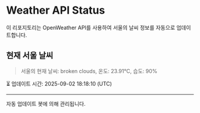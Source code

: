 
# Weather API Status

이 리포지토리는 OpenWeather API를 사용하여 서울의 날씨 정보를 자동으로 업데이트합니다.

## 현재 서울 날씨
> 서울의 현재 날씨: broken clouds, 온도: 23.91°C, 습도: 90%

⏳ 업데이트 시간: 2025-09-02 18:18:10 (UTC)

---
자동 업데이트 봇에 의해 관리됩니다.
